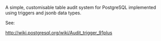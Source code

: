 A simple, customisable table audit system for PostgreSQL implemented using
triggers and jsonb data types.

See:

http://wiki.postgresql.org/wiki/Audit_trigger_91plus
